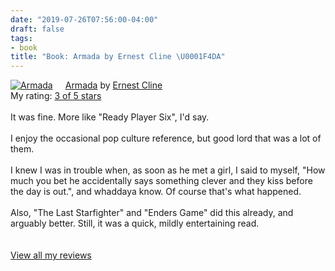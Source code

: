 ```yaml
---
date: "2019-07-26T07:56:00-04:00"
draft: false
tags:
- book
title: "Book: Armada by Ernest Cline \U0001F4DA"
---
```


<a href="https://www.goodreads.com/book/show/16278318-armada" style="float: left; padding-right: 20px"><img border="0" alt="Armada" src="https://i.gr-assets.com/images/S/compressed.photo.goodreads.com/books/1377284428l/16278318._SX98_.jpg" /></a><a href="https://www.goodreads.com/book/show/16278318-armada">Armada</a> by <a href="https://www.goodreads.com/author/show/31712.Ernest_Cline">Ernest Cline</a><br/>
My rating: <a href="https://www.goodreads.com/review/show/2906266669">3 of 5 stars</a><br /><br />
It was fine. More like "Ready Player Six", I'd say.<br /><br />I enjoy the occasional pop culture reference, but good lord that was a lot of them.<br /><br />I knew I was in trouble when, as soon as he met a girl, I said to myself, "How much you bet he accidentally says something clever and they kiss before the day is out.", and whaddaya know. Of course that's what happened.<br /><br />Also, "The Last Starfighter" and "Enders Game" did this already, and arguably better. Still, it was a quick, mildly entertaining read.<br />
<br/><br/>
<a href="https://www.goodreads.com/review/list/1259384-jack-baty">View all my reviews</a>
